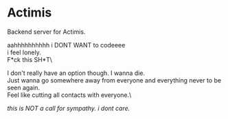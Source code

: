 # Actimis
Backend server for Actimis.

aahhhhhhhhhh i DONT WANT to codeeee\
i feel lonely.\
F\*ck this SH\*T\

I don't really have an option though. I wanna die.\
Just wanna go somewhere away from everyone and everything never to be seen again.\
Feel like cutting all contacts with everyone.\

_this is NOT a call for sympathy. i dont care._
